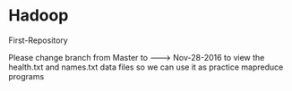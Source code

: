 # Hadoop
First-Repository

Please change branch from Master to ---> Nov-28-2016 to view the health.txt and names.txt data files so we can use it as practice mapreduce programs 
